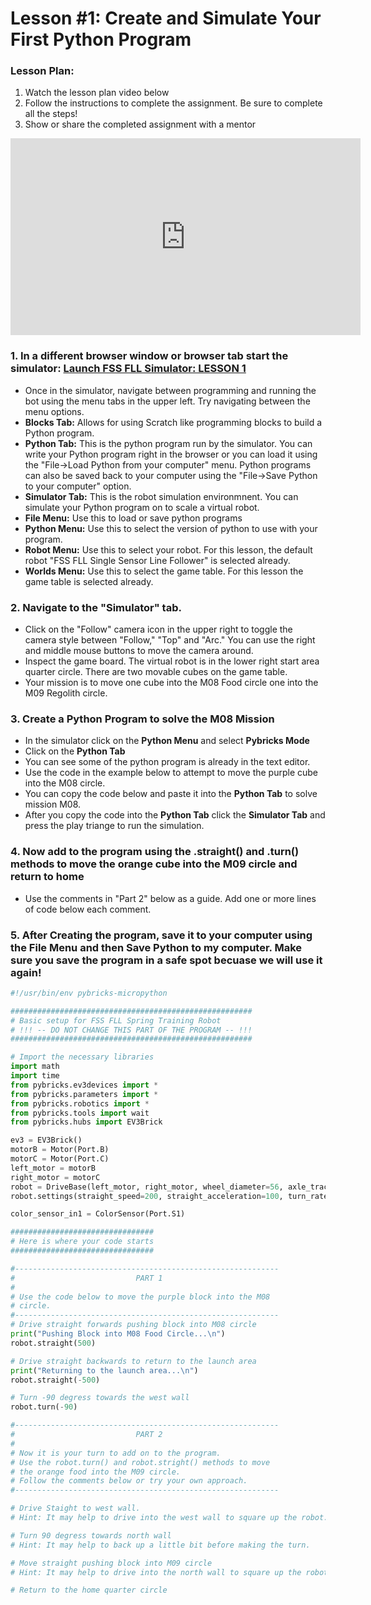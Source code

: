 # Lesson #1: Create and Simulate Your First Python Program

### Lesson Plan:
1. Watch the lesson plan video below
2. Follow the instructions to complete the assignment.  Be sure to complete all the steps!
3. Show or share the completed assignment with a mentor

<p align="center">
<iframe width="560" height="315" src="https://www.youtube.com/embed/Yr5yAB4Nweo" title="YouTube video player" frameborder="0" allow="accelerometer; autoplay; clipboard-write; encrypted-media; gyroscope; picture-in-picture" allowfullscreen></iframe>
</p>

### 1. In a different browser window or browser tab start the simulator: [Launch FSS FLL Simulator: LESSON 1](https://fssfll.github.io/gears/public/index.html?worldJSON=https%3A%2F%2Ffssfll.github.io%2Ffssfll%2Flesson1%2Flesson1.json)
  * Once in the simulator, navigate between programming and running the bot using the menu tabs in the upper left.  Try navigating between the menu options.
  * **Blocks Tab:** Allows for using Scratch like programming blocks to build a Python program.  
  * **Python Tab:** This is the python program run by the simulator.  You can write your Python program right in the browser or you can load it using the "File->Load Python from your computer" menu.  Python programs can also be saved back to your computer using the "File->Save Python to your computer" option.
  * **Simulator Tab:** This is the robot simulation environmnent.  You can simulate your Python program on to scale a virtual robot.
  * **File Menu:** Use this to load or save python programs
  * **Python Menu:** Use this to select the version of python to use with your program.
  * **Robot Menu:** Use this to select your robot.  For this lesson, the default robot "FSS FLL Single Sensor Line Follower" is selected already.
  * **Worlds Menu:** Use this to select the game table.  For this lesson the game table is selected already.

### 2. Navigate to the "Simulator" tab.  
  * Click on the "Follow" camera icon in the upper right to toggle the camera style between "Follow," "Top" and "Arc."  You can use the right and middle mouse buttons to move the camera around.
  * Inspect the game board.  The virtual robot is in the lower right start area quarter circle.  There are two movable cubes on the game table.
  * Your mission is to move one cube into the M08 Food circle one into the M09 Regolith circle.

### 3. Create a Python Program to solve the M08 Mission
  * In the simulator click on the **Python Menu** and select **Pybricks Mode**
  * Click on the **Python Tab**
  * You can see some of the python program is already in the text editor.
  * Use the code in the example below to attempt to move the purple cube into the M08 circle.
  * You can copy the code below and paste it into the **Python Tab** to solve mission M08.
  * After you copy the code into the **Python Tab** click the **Simulator Tab** and press the play triange to run the simulation.
### 4. Now add to the program using the .straight() and .turn() methods to move the orange cube into the M09 circle and return to home
  * Use the comments in "Part 2" below as a guide.  Add one or more lines of code below each comment. 

### 5. After Creating the program, save it to your computer using the **File Menu** and then Save Python to my computer.  Make sure you save the program in a safe spot becuase we will use it again!

```python
#!/usr/bin/env pybricks-micropython

######################################################
# Basic setup for FSS FLL Spring Training Robot
# !!! -- DO NOT CHANGE THIS PART OF THE PROGRAM -- !!!
######################################################

# Import the necessary libraries
import math
import time
from pybricks.ev3devices import *
from pybricks.parameters import *
from pybricks.robotics import *
from pybricks.tools import wait
from pybricks.hubs import EV3Brick

ev3 = EV3Brick()
motorB = Motor(Port.B)
motorC = Motor(Port.C)
left_motor = motorB
right_motor = motorC
robot = DriveBase(left_motor, right_motor, wheel_diameter=56, axle_track=108)
robot.settings(straight_speed=200, straight_acceleration=100, turn_rate=100, turn_acceleration=100)

color_sensor_in1 = ColorSensor(Port.S1)

################################
# Here is where your code starts
################################

#-----------------------------------------------------------
#                           PART 1
#
# Use the code below to move the purple block into the M08
# circle.  
#-----------------------------------------------------------
# Drive straight forwards pushing block into M08 circle
print("Pushing Block into M08 Food Circle...\n")
robot.straight(500)

# Drive straight backwards to return to the launch area
print("Returning to the launch area...\n")
robot.straight(-500)

# Turn -90 degress towards the west wall
robot.turn(-90)

#-----------------------------------------------------------
#                           PART 2
#
# Now it is your turn to add on to the program.
# Use the robot.turn() and robot.stright() methods to move
# the orange food into the M09 circle.
# Follow the comments below or try your own approach.
#-----------------------------------------------------------

# Drive Staight to west wall.
# Hint: It may help to drive into the west wall to square up the robot.

# Turn 90 degress towards north wall
# Hint: It may help to back up a little bit before making the turn.

# Move straight pushing block into M09 circle
# Hint: It may help to drive into the north wall to square up the robot.

# Return to the home quarter circle


```
